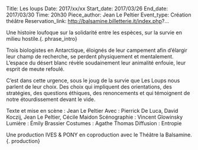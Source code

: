 Title: Les loups 
Date: 2017/xx/xx
Start_date: 2017/03/26
End_date: 2017/03/30
Time: 20h30
Piece_author: Jean Le Peltier
Event_type: Création théâtre
Reservation_link: http://balsamine.billetterie.it/index.php?...



Une histoire loufoque sur la solidarité entre les espèces, sur la survie en milieu hostile.{. phrase_intro}

Trois biologistes en Antarctique, éloignés de leur campement afin d’élargir leur champ de recherche, se perdent physiquement et mentalement. L’espace du désert blanc révèle soudainement leur animalité enfouie, leur esprit de meute refoulé.

C’est dans cette urgence, sous le joug de la survie que Les Loups nous parlent de leur choix. Des choix qui impliquent des orientations, des stratégies, des questions éthiques, des renoncements et qui témoignent de notre étourdissement devant le vide.


Texte et mise en scène 
:   Jean Le Peltier
Avec
:   Pierrick De Luca, David Koczij, Jean Le Peltier, Cécile Maidon
Scénographie 
:   Vincent Glowinsky
Lumière
:   Émily Brassier
Costumes
:   Agathe Thomas
Diffusion
:   Entropie
 
Une production IVES & PONY en coproduction avec le Théâtre la Balsamine.{. production}

